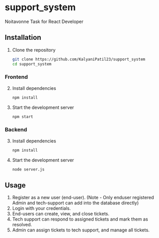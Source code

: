 # support_system
Noitavonne Task for React Developer

## Installation

1. Clone the repository
    ```bash
    git clone https://github.com/KalyaniPatil23/support_system
    cd support_system
    ```

### Frontend

2. Install dependencies
    ```bash
    npm install
    ```

3. Start the development server
    ```bash
    npm start
    ```
### Backend
3. Install dependencies
    ```bash
    npm install
    ```

4. Start the development server
    ```bash
    node server.js


## Usage

1. Register as a new user (end-user). (Note - Only enduser registered Admin and tech-support can add into the database directly)
2. Login with your credentials.
3. End-users can create, view, and close tickets.
4. Tech support can respond to assigned tickets and mark them as resolved.
5. Admin can assign tickets to tech support, and manage all tickets.

